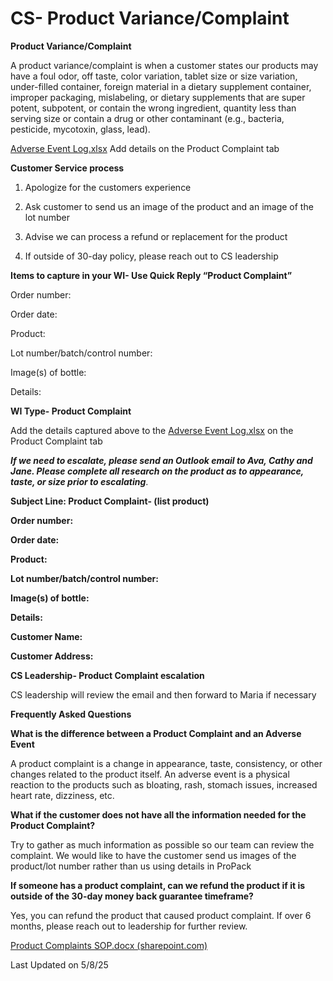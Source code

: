 # CS- Product Variance/Complaint

**Product Variance/Complaint**

A product variance/complaint is when a customer states our products may have a foul odor, off taste, color variation, tablet size or size variation, under-filled container, foreign material in a dietary supplement container, improper packaging, mislabeling, or dietary supplements that are super potent, subpotent, or contain the wrong ingredient, quantity less than serving size or contain a drug or other contaminant (e.g., bacteria, pesticide, mycotoxin, glass, lead).

  [Adverse Event Log.xlsx](https://realdrberg-my.sharepoint.com/:x:/g/personal/stevena_drberg_com/EYCG_27THAdHgcq44uR8TSEBTfSPx_zqON6iRYMOnc1mMw?e=tHg4As) Add details on the Product Complaint tab

 **Customer Service process**

1. Apologize for the customers experience

2. Ask customer to send us an image of the product and an image of the lot number

3. Advise we can process a refund or replacement for the product

4. If outside of 30-day policy, please reach out to CS leadership

**Items to capture in your WI- Use Quick Reply “Product Complaint”**

Order number:

Order date:

Product:

Lot number/batch/control number:

Image(s) of bottle:

Details:

**WI Type- Product Complaint**

Add the details captured above to the  [Adverse Event Log.xlsx](https://realdrberg-my.sharepoint.com/:x:/g/personal/stevena_drberg_com/EYCG_27THAdHgcq44uR8TSEBTfSPx_zqON6iRYMOnc1mMw?e=tHg4As) on the Product Complaint tab

 ***If we need to escalate, please send an Outlook email to Ava, Cathy and Jane. Please complete all research on the product as to appearance, taste, or size prior to escalating***.

**Subject Line: Product Complaint- (list product)**

**Order number:**

**Order date:**

**Product:**

**Lot number/batch/control number:**

**Image(s) of bottle:**

**Details:**

**Customer Name:**

**Customer Address:**

**CS Leadership- Product Complaint escalation**

CS leadership will review the email and then forward to Maria if necessary

**Frequently Asked Questions**

**What is the difference between a Product Complaint and an Adverse Event**

 A product complaint is a change in appearance, taste, consistency, or other changes related to the product itself.  An adverse event is a physical reaction to the products such as bloating, rash, stomach issues, increased heart rate, dizziness, etc.

**What if the customer does not have all the information needed for the Product Complaint?**

Try to gather as much information as possible so our team can review the complaint. We would like to have the customer send us images of the product/lot number rather than us using details in ProPack

**If someone has a product complaint, can we refund the product if it is outside of the 30-day money back guarantee timeframe?**

Yes, you can refund the product that caused product complaint. If over 6 months, please reach out to leadership for further review.

[Product Complaints SOP.docx (sharepoint.com)](https://realdrberg-my.sharepoint.com/:w:/g/personal/roxanac_drberg_com/EQIY5_Pgcc9BuzjTRrAEXPwBibDS0Gg-zHb0Iqfe8pXHTA?e=O9aYFo)

Last Updated on 5/8/25